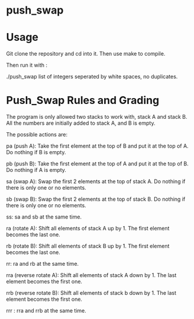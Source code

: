 # push_swap

# Usage

Git clone the repository and cd into it. Then use make to compile.

Then run it with :

./push_swap <numbers>
list of integers seperated by white spaces, no duplicates.

# Push_Swap Rules and Grading
The program is only allowed two stacks to work with, stack A and stack B. All the numbers are initially added to stack A, and B is empty.

The possible actions are:

pa (push A): Take the first element at the top of B and put it at the top of A. Do nothing if B is empty.

pb (push B): Take the first element at the top of A and put it at the top of B. Do nothing if A is empty.

sa (swap A): Swap the first 2 elements at the top of stack A. Do nothing if there is only one or no elements.

sb (swap B): Swap the first 2 elements at the top of stack B. Do nothing if there is only one or no elements.

ss: sa and sb at the same time.

ra (rotate A): Shift all elements of stack A up by 1. The first element becomes the last one.

rb (rotate B): Shift all elements of stack B up by 1. The first element becomes the last one.

rr: ra and rb at the same time.

rra (reverse rotate A): Shift all elements of stack A down by 1. The last element becomes the first one.

rrb (reverse rotate B): Shift all elements of stack b down by 1. The last element becomes the first one.

rrr : rra and rrb at the same time.
